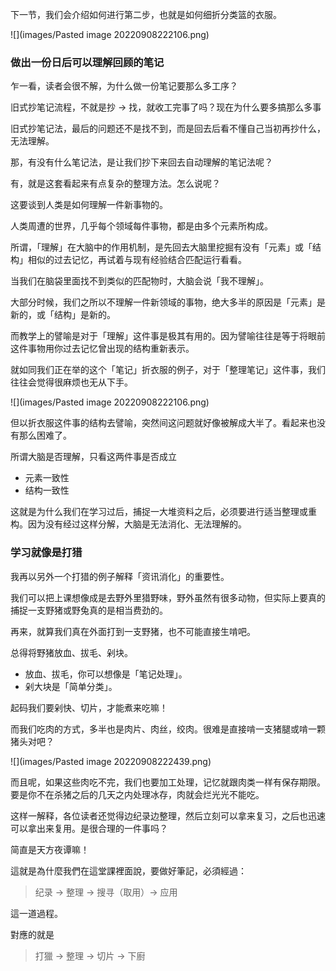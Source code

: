 下一节，我们会介绍如何进行第二步，也就是如何细折分类篮的衣服。

![](images/Pasted image 20220908222106.png)

### 做出一份日后可以理解回顾的笔记

乍一看，读者会很不解，为什么做一份笔记要那么多工序？

旧式抄笔记流程，不就是抄 -> 找，就收工完事了吗？现在为什么要多搞那么多事

旧式抄笔记法，最后的问题还不是找不到，而是回去后看不懂自己当初再抄什么，无法理解。

那，有没有什么笔记法，是让我们抄下来回去自动理解的笔记法呢？

有，就是这套看起来有点复杂的整理方法。怎么说呢？

这要谈到人类是如何理解一件新事物的。

人类周遭的世界，几乎每个领域每件事物，都是由多个元素所构成。

所谓，「理解」在大脑中的作用机制，是先回去大脑里挖掘有没有「元素」或「结构」相似的过去记忆，再试着与现有经验结合匹配运行看看。

当我们在脑袋里面找不到类似的匹配物时，大脑会说「我不理解」。

大部分时候，我们之所以不理解一件新领域的事物，绝大多半的原因是「元素」是新的，或「结构」是新的。

而教学上的譬喻是对于「理解」这件事是极其有用的。因为譬喻往往是等于将眼前这件事物用你过去记忆曾出现的结构重新表示。

就如同我们正在举的这个「笔记」折衣服的例子，对于「整理笔记」这件事，我们往往会觉得很麻烦也无从下手。

![](images/Pasted image 20220908222106.png)

但以折衣服这件事的结构去譬喻，突然间这问题就好像被解成大半了。看起来也没有那么困难了。

所谓大脑是否理解，只看这两件事是否成立

* 元素一致性
* 结构一致性

这就是为什么我们在学习过后，捕捉一大堆资料之后，必须要进行适当整理或重构。因为没有经过这样分解，大脑是无法消化、无法理解的。


### 学习就像是打猎

我再以另外一个打猎的例子解释「资讯消化」的重要性。
 
我们可以把上课想像成是去野外里猎野味，野外虽然有很多动物，但实际上要真的捕捉一支野猪或野兔真的是相当费劲的。

再来，就算我们真在外面打到一支野猪，也不可能直接生啃吧。

总得将野猪放血、拔毛、剁块。

* 放血、拔毛，你可以想像是「笔记处理」。
* 剁大块是「简单分类」。

起码我们要剁快、切片，才能煮来吃嘛！

而我们吃肉的方式，多半也是肉片、肉丝，绞肉。很难是直接啃一支猪腿或啃一颗猪头对吧？

![](images/Pasted image 20220908222439.png)

而且呢，如果这些肉吃不完，我们也要加工处理，记忆就跟肉类一样有保存期限。要是你不在杀猪之后的几天之内处理冰存，肉就会烂光光不能吃。

这样一解释，各位读者还觉得边纪录边整理，然后立刻可以拿来复习，之后也迅速可以拿出来复用。是很合理的一件事吗？

简直是天方夜谭嘛！

這就是為什麼我們在這堂課裡面說，要做好筆記，必須經過：

> 纪录 -> 整理 -> 搜寻（取用）-> 应用

這一道過程。

對應的就是

> 打獵 -> 整理 -> 切片 -> 下廚

